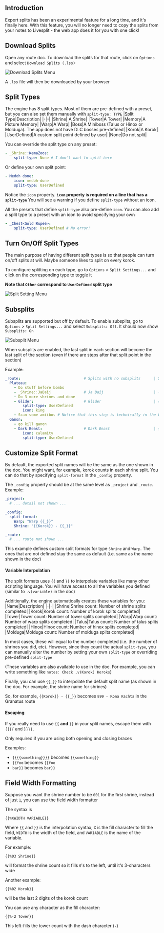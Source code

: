 ## Introduction
Export splits has been an experimental feature for a long time, and it's finally here. With this feature, you will no longer need to copy the splits from your notes to Livesplit - the web app does it for you with one click!

## Download Splits
Open any route doc. To download the splits for that route, click on `Options` and select `Download Splits (.lss)`

![Download Splits Menu](./DownloadSplitsMenu.png)

A `.lss` file will then be downloaded by your browser

## Split Types
The engine has 8 split types. Most of them are pre-defined with a preset, but you can also set them manually with `split-type: TYPE`
|Split Type|Description|
|-|-|
|Shrine| A Shrine|
|Tower|A Tower|
|Memory|A Picture Memory|
|Warp|A Warp|
|Boss|A Miniboss (Talus or Hinox or Molduga). The app does not have DLC bosses pre-defined|
|Korok|A Korok|
|UserDefined|A custom split point defined by user|
|None|Do not split|

You can override the split type on any preset:
```yaml
- _Shrine::KemaZoos:
    split-type: None # I don't want to split here
```

Or define your own split point:
```yaml
- Medoh done:
    icon: medoh-done
    split-type: UserDefined
```
Notice the `icon` property. **`icon` property is required on a line that has a `split-type`** You will see a warning if you define `split-type` without an icon. 

All the presets that define `split-type` also pre-define `icon`. You can also add a split type to a preset with an icon to avoid specifying your own
```yaml
- _Chest<Gold Rupee>:
    split-type: UserDefined # No error!
```
## Turn On/Off Split Types
The main purpose of having different split types is so that people can turn on/off splits at will. Maybe someone likes to split on every korok.

To configure splitting on each type, go to `Options` > `Split Settings...` and click on the corresponding type to toggle it

**Note that `Other` correspond to `UserDefined` split type**

![Split Setting Menu](./SplitSettingMenu.png)

## Subsplits
Subsplits are supported but off by default. To enable subsplits, go to `Options` > `Split Settings...` and select `Subsplits: Off`. It should now show `Subsplits: On`

![Subsplit Menu](./SubsplitMenu.png)

When subsplits are enabled, the last split in each section will become the last split of the section (even if there are steps after that split point in the section)

Example:
```yaml
_route:                             # Splits with no subsplits      | Splits with subsplits
  Plateau:
    - Do stuff before bombs
    - _Shrine::JaBaij               # Ja Baij                       | -Ja Baij
    - Do 3 more shrines and done
    - Glider:                       # Glider                        | {Plateau}Glider
        split-type: UserDefined
        icon: king
    - Scan some amiibos # Notice that this step is technically in the Plateau section, but on the splits, it will be in the next split         
  Ganon:
    - go kill ganon
    - Dark Beast:                   # Dark Beast                    | {Ganon}Dark Beast
        icon: calamity
        split-type: UserDefined
```

## Customize Split Format
By default, the exported split names will be the same as the one shown in the doc. You might want, for example, korok counts in each shrine split. You can do that by specifying `split-format` in the `_config` property. 

The `_config` property should be at the same level as `_project` and `_route`. Example:
```yaml
_project:
  # ... detail not shown ...

_config:
  split-format:
    Warp: "Warp {{_}}"
    Shrine: "{{Korok}} - {{_}}"

_route:
  # ... route not shown ...
```
This example defines custom split formats for type `Shrine` and `Warp`. The ones that are not defined stay the same as default (i.e. same as the name shown in the doc)

#### Variable Interpolation
The split formats uses `{{` and `}}` to interpolate variables like many other scripting language. You will have access to all the variables you defined (similar to `.v(variable)` in the doc)

Additionally, the engine automatically creates these variables for you:
|Name|Description|
|-|-|
|Shrine|Shrine count: Number of shrine splits completed|
|Korok|Korok count: Number of korok splits completed|
|Tower|Tower count: Number of tower splits completed|
|Warp|Warp count: Number of warp splits completed|
|Talus|Talus count: Number of talus splits completed|
|Hinox|Hinox count: Number of hinox splits completed|
|Molduga|Molduga count: Number of molduga splits completed|

In most cases, these will equal to the number completed (i.e. the number of shrines you did, etc). However, since they count the actual `split-type`, you can manually alter the number by setting your own `split-type` or overriding pre-defined `split-type`

(These variables are also available to use in the doc. For example, you can write something like `notes: Check .v(Korok) Koroks`)

Finally, you can use `{{_}}` to interpolate the default split name (as shown in the doc. For example, the shrine name for shrines)

So, for example, `{{Korok}} - {{_}}` becomes `899 - Rona Kachta` in the Granatus route

#### Escaping
If you really need to use `{{` **and** `}}` in your split names, escape them with `{{{{` and `}}}}`. 

Only required if you are using both opening and closing braces

Examples:
- `{{{{something}}}}` becomes `{{something}}`
- `{{foo` becomes `{{foo`
- `bar}}` becomes `bar}}`

## Field Width Formatting
Suppose you want the shrine number to be `001` for the first shrine, instead of just `1`, you can use the field width formatter

The syntax is 
```
{{%XWIDTH VARIABLE}}
```
Where `{{` and `}}` is the interpolation syntax, `X` is the fill character to fill the field, `WIDTH` is the width of the field, and `VARIABLE` is the name of the variable.

For example:
```
{{%03 Shrine}}
```
will format the shrine count so it fills `0`'s to the left, until it's 3-characters wide

Another example:
```
{{%02 Korok}}
```
will be the last 2 digits of the korok count

You can use any character as the fill character:
```
{{%-2 Tower}}
```
This left-fills the tower count with the dash character (`-`)